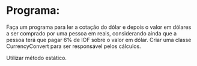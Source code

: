 # Programa:

Faça um programa para ler a cotação do dólar e depois o valor em dólares a ser comprado por uma pessoa em reais,
considerando ainda que a pessoa terá que pagar 6% de IOF sobre o valor em dólar.
Criar uma classe CurrencyConvert para ser responsável pelos cálculos.

Utilizar método estático.
